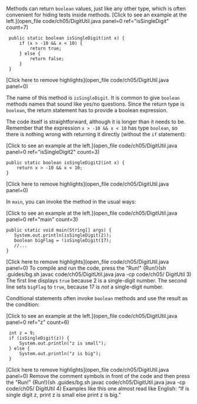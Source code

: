 Methods can return `boolean` values, just like any other type, which is often convenient for hiding tests inside methods. [Click to see an example at the left.](open_file code/ch05/DigitUtil.java panel=0 ref="isSingleDigit" count=7)

```
 public static boolean isSingleDigit(int x) {
     if (x > -10 && x < 10) {
         return true;
     } else {
         return false;
     }
 }
```

[Click here to remove highlights](open_file code/ch05/DigitUtil.java panel=0)


The name of this method is `isSingleDigit`. It is common to give `boolean` methods names that sound like yes/no questions. Since the return type is `boolean`, the return statement has to provide a boolean expression.

The code itself is straightforward, although it is longer than it needs to be. Remember that the expression `x > -10 && x < 10` has type `boolean`, so there is nothing wrong with returning it directly (without the `if` statement):

[Click to see an example at the left.](open_file code/ch05/DigitUtil.java panel=0 ref="isSingleDigit2" count=3)

```
public static boolean isSingleDigit2(int x) {
    return x > -10 && x < 10;
}
```

[Click here to remove highlights](open_file code/ch05/DigitUtil.java panel=0)


In `main`, you can invoke the method in the usual ways:

[Click to see an example at the left.](open_file code/ch05/DigitUtil.java panel=0 ref="main" count=3) 

```
public static void main(String[] args) {
   System.out.println(isSingleDigit(2));
   boolean bigFlag = !isSingleDigit(17);
   //...
}

```

[Click here to remove highlights](open_file code/ch05/DigitUtil.java panel=0)
To compile and run the code, press the "Run!"
{Run!}(sh .guides/bg.sh javac code/ch05/DigitUtil.java java -cp code/ch05/ DigitUtil 3)
 The first line displays `true` because 2 is a single-digit number. The second line sets `bigFlag` to `true`, because 17 is *not* a single-digit number.

Conditional statements often invoke `boolean` methods and use the result as the condition:

[Click to see an example at the left.](open_file code/ch05/DigitUtil.java panel=0 ref="z" count=6)

```
 int z = 9;
 if (isSingleDigit(z)) {
     System.out.println("z is small");
 } else {
     System.out.println("z is big");
 }
```
[Click here to remove highlights](open_file code/ch05/DigitUtil.java panel=0)
Remove the comment symbols in front of the code and then press the "Run!"
{Run!}(sh .guides/bg.sh javac code/ch05/DigitUtil.java java -cp code/ch05/ DigitUtil 4)
 Examples like this one almost read like English: “If is single digit z, print z is small else print z is big.”